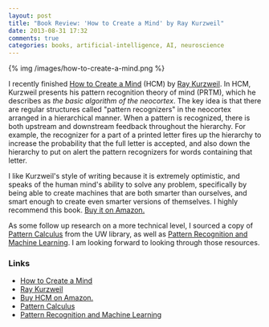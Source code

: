 ```yaml
---
layout: post
title: "Book Review: 'How to Create a Mind' by Ray Kurzweil"
date: 2013-08-31 17:32
comments: true
categories: books, artificial-intelligence, AI, neuroscience
---
```


{% img /images/how-to-create-a-mind.png  %}

I recently finished [How to Create a Mind](http://howtocreateamind.com/) (HCM) by [Ray Kurzweil](http://kurzweilai.net/). In HCM, Kurzweil presents his pattern recognition theory of mind (PRTM), which he describes as *the basic algorithm of the neocortex*. The key idea is that there are regular structures called "pattern recognizers" in the neocortex arranged in a hierarchical manner. When a pattern is recognized, there is both upstream and downstream feedback throughout the hierarchy. For example, the recognizer for a part of a printed letter fires up the hierarchy to increase the probability that the full letter is accepted, and also down the hierarchy to put on alert the pattern recognizers for words containing that letter.

I like Kurzweil's style of writing because it is extremely optimistic, and speaks of the human mind's ability to solve any problem, specifically by being able to create machines that are both smarter than ourselves, and smart enough to create even smarter versions of themselves. I highly recommend this book. [Buy it on Amazon.](http://www.amazon.com/How-Create-Mind-Thought-Revealed/dp/0143124048/ref=sr_1_1?ie=UTF8&qid=1377995534&sr=8-1&keywords=how+to+create+a+mind)

As some follow up research on a more technical level, I sourced a copy of [Pattern Calculus](http://link.springer.com/book/10.1007/978-3-540-89185-7/page/1) from the UW library, as well as [Pattern Recognition and Machine Learning](http://research.microsoft.com/en-us/um/people/cmbishop/PRML/index.htm). I am looking forward to looking through those resources.

### Links

- [How to Create a Mind](http://howtocreateamind.com/)
- [Ray Kurzweil](http://kurzweilai.net/)
- [Buy HCM on Amazon.](http://www.amazon.com/How-Create-Mind-Thought-Revealed/dp/0143124048/ref=sr_1_1?ie=UTF8&qid=1377995534&sr=8-1&keywords=how+to+create+a+mind)
- [Pattern Calculus](http://link.springer.com/book/10.1007/978-3-540-89185-7/page/1)
- [Pattern Recognition and Machine Learning](http://research.microsoft.com/en-us/um/people/cmbishop/PRML/index.htm)
